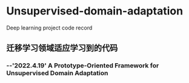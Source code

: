 # Unsupervised-domain-adaptation
Deep learning project code record
## 迁移学习领域适应学习到的代码
### --'2022.4.19' A Prototype-Oriented Framework for Unsupervised Domain Adaptation    
